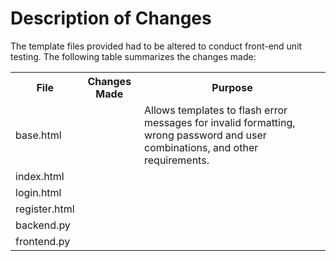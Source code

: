 # Description of Changes
The template files provided had to be altered to conduct front-end unit testing. The following table summarizes the changes made:

<table>
<tbody>
<tr>
    <th>File</th>
    <th>Changes Made</th>
    <th>Purpose</th>
</tr>

<tr>
    <td>base.html</td>
    <td></td>
    <td>Allows templates to flash error messages for invalid formatting, wrong password and user combinations, and other requirements.</td>
</tr>

<tr>
    <td>index.html</td>
    <td></td>
    <td></td>
</tr>

<tr>
    <td>login.html</td>
    <td></td>
    <td></td>
</tr>

<tr>
    <td>register.html</td>
    <td></td>
    <td></td>
</tr>

<tr>
    <td>backend.py</td>
    <td></td>
    <td></td>
</tr>

<tr>
    <td>frontend.py</td>
    <td></td>
    <td></td>
</tr>

</tbody>
</table>
